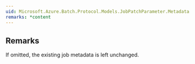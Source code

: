 ```yaml
---  
uid: Microsoft.Azure.Batch.Protocol.Models.JobPatchParameter.Metadata  
remarks: *content  
---  
```

  
## Remarks  
 If omitted, the existing job metadata is left unchanged.
